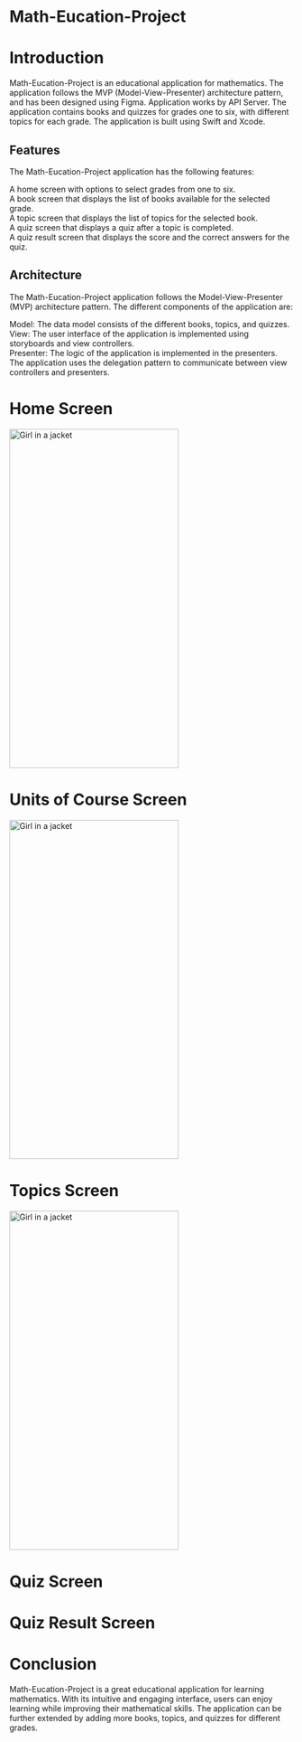 # Math-Eucation-Project

<h1>Introduction</h1>



Math-Eucation-Project is an educational application for mathematics. The application follows the MVP (Model-View-Presenter) architecture pattern, and has been designed using Figma. Application works by API Server. 
The application contains books and quizzes for grades one to six, with different topics for each grade. The application is built using Swift and Xcode.

<h2>Features</h2>

The Math-Eucation-Project application has the following features:</br>

A home screen with options to select grades from one to six.</br>
A book screen that displays the list of books available for the selected grade.</br>
A topic screen that displays the list of topics for the selected book.</br>
A quiz screen that displays a quiz after a topic is completed.</br>
A quiz result screen that displays the score and the correct answers for the quiz.</br>

<h2>Architecture</h2>

The Math-Eucation-Project application follows the Model-View-Presenter (MVP) architecture pattern. The different components of the application are:</br>

Model: The data model consists of the different books, topics, and quizzes.</br>
View: The user interface of the application is implemented using storyboards and view controllers.</br>
Presenter: The logic of the application is implemented in the presenters.</br>
The application uses the delegation pattern to communicate between view controllers and presenters.</br>



<h1>Home Screen</h1>
<img src="https://github.com/sher304/Math-Eucation-Project/assets/87121837/6d4f7d8e-80f1-48a4-95ff-92056145d239" alt="Girl in a jacket" width="300" height="600">


<h1>Units of Course Screen</h1>
<img src="https://github.com/sher304/Math-Eucation-Project/assets/87121837/159b36c5-e17f-48c2-bde0-1d71473987f3" alt="Girl in a jacket" width="300" height="600">

<h1>Topics Screen</h1>
<img src="https://github.com/sher304/Math-Eucation-Project/assets/87121837/5a04e57f-3476-4d97-a911-1b81b70db189" alt="Girl in a jacket" width="300" height="600">

<h1>Quiz Screen</h1>

<h1>Quiz Result Screen</h1>

<h1>Conclusion</h1>

Math-Eucation-Project is a great educational application for learning mathematics. With its intuitive and engaging interface, users can enjoy learning while improving their mathematical skills. The application can be further extended by adding more books, topics, and quizzes for different grades.
